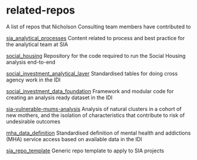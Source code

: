 # related-repos
A list of repos that Nicholson Consulting team members have contributed to

[sia_analytical_processes](https://github.com/nz-social-investment-agency/sia_analytical_processes) Content related to process and best practice for the analytical team at SIA 

[social_housing](https://github.com/nz-social-investment-agency/social_housing) Repository for the code required to run the Social Housing analysis end-to-end

[social_investment_analytical_layer](https://github.com/nz-social-investment-agency/social_investment_analytical_layer) Standardised tables for doing cross agency work in the IDI 

[social_investment_data_foundation](https://github.com/nz-social-investment-agency/social_investment_data_foundation) Framework and modular code for creating an analysis ready dataset in the IDI 

[sia-vulnerable-mums-analysis](https://github.com/nz-social-investment-agency/sia-vulnerable-mums-analysis) Analysis of natural clusters in a cohort of new mothers, and the isolation of characteristics that contribute to risk of undesirable outcomes

[mha_data_definition](https://github.com/nz-social-investment-agency/mha_data_definition) Standardised definition of mental health and addictions (MHA) service access based on available data in the IDI 

[sia_repo_template](https://github.com/nz-social-investment-agency/sia_repo_template) Generic repo template to apply to SIA projects 

